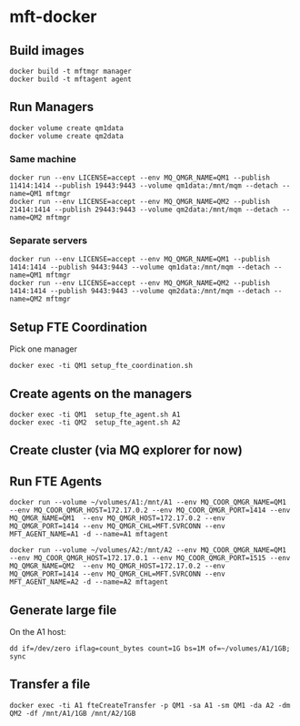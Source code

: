# mft-docker

## Build images

```shell
docker build -t mftmgr manager
docker build -t mftagent agent
```

## Run Managers

```shell
docker volume create qm1data
docker volume create qm2data
```
### Same machine
```shell
docker run --env LICENSE=accept --env MQ_QMGR_NAME=QM1 --publish 11414:1414 --publish 19443:9443 --volume qm1data:/mnt/mqm --detach --name=QM1 mftmgr
docker run --env LICENSE=accept --env MQ_QMGR_NAME=QM2 --publish 21414:1414 --publish 29443:9443 --volume qm2data:/mnt/mqm --detach --name=QM2 mftmgr
```

### Separate servers
```shell
docker run --env LICENSE=accept --env MQ_QMGR_NAME=QM1 --publish 1414:1414 --publish 9443:9443 --volume qm1data:/mnt/mqm --detach --name=QM1 mftmgr
docker run --env LICENSE=accept --env MQ_QMGR_NAME=QM2 --publish 1414:1414 --publish 9443:9443 --volume qm2data:/mnt/mqm --detach --name=QM2 mftmgr
```

## Setup FTE Coordination

Pick one manager

```shell
docker exec -ti QM1 setup_fte_coordination.sh
```
## Create agents on the managers

```shell
docker exec -ti QM1  setup_fte_agent.sh A1
docker exec -ti QM2  setup_fte_agent.sh A2
```

## Create cluster (via MQ explorer for now)

## Run FTE Agents

```shell
docker run --volume ~/volumes/A1:/mnt/A1 --env MQ_COOR_QMGR_NAME=QM1  --env MQ_COOR_QMGR_HOST=172.17.0.2 --env MQ_COOR_QMGR_PORT=1414 --env MQ_QMGR_NAME=QM1  --env MQ_QMGR_HOST=172.17.0.2 --env MQ_QMGR_PORT=1414 --env MQ_QMGR_CHL=MFT.SVRCONN --env MFT_AGENT_NAME=A1 -d --name=A1 mftagent

docker run --volume ~/volumes/A2:/mnt/A2 --env MQ_COOR_QMGR_NAME=QM1  --env MQ_COOR_QMGR_HOST=172.17.0.1 --env MQ_COOR_QMGR_PORT=1515 --env MQ_QMGR_NAME=QM2  --env MQ_QMGR_HOST=172.17.0.2 --env MQ_QMGR_PORT=1414 --env MQ_QMGR_CHL=MFT.SVRCONN --env MFT_AGENT_NAME=A2 -d --name=A2 mftagent
```

## Generate large file

On the A1 host:
```shell
dd if=/dev/zero iflag=count_bytes count=1G bs=1M of=~/volumes/A1/1GB; sync
```

## Transfer a file
```shell
docker exec -ti A1 fteCreateTransfer -p QM1 -sa A1 -sm QM1 -da A2 -dm QM2 -df /mnt/A1/1GB /mnt/A2/1GB
```

